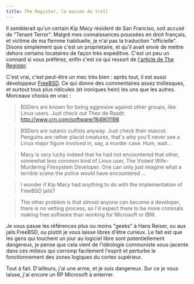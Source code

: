 ```yaml
---
title: The Register, la maison du troll
---
```


Il semblerait qu'un certain Kip Macy résident de San Franciso, soit accusé de
"Tenant Terror". Malgré mes connaissances poussées en droit français, et
victime de ma flemme habituelle, je n'ai pas la traduction "officielle".
Disons simplement que c'est un proprietaire, et qu'il avait envie de mettre
dehors certains locataires de façon très expéditive. C'est un peu un connard
si vous préférez, enfin c'est ce qui ressort de [l'article de The
Register](http://www.theregister.co.uk/2008/04/24/kip_macy_arrest/).

C'est vrai, c'est peut-être un mec très bien : après tout, il est aussi
développeur [FreeBSD](http://www.freebsd.org). Ce qui donne des commentaires
assez trollesques, et surtout tous plus ridicules (et ironiques hein) les uns
que les autres. Morceaux choisis en vrac :

> BSDers are known for being aggresive against other groups, like Linux users.
Just check out Theo de Raadt: <http://www.crn.com/software/164901198>

> BSDers are satanic cultists anyway. Just check their mascot. Penguins are
rather placid creatures, that's why you'll never see a Linux major figure
involved in, say, a murder case. Hum, wait...

> Macy is *very* lucky indeed that he had not encountered that other, somewhat
less common kind of Linux user, The Violent Wife-Murdering Filesystem
Developer. One can only just imagine what a terrible scene the police would
have encountered ...

> I wonder if Kip Macy had anything to do with the implementation of FreeBSD
jails?

> The other problem is that almost anyone can become a developer, there is no
vetting process, so I'd expect there to be more criminals making free software
than working for Microsoft or IBM.

Je vous passe les références plus ou moins "geeks" à Hans Reiser, ou aux jails
FreeBSD, ou plutôt je vous laisse libres d'être curieux. Le fait est que les
gens qui touchent un jour au logiciel libre sont potentiellement dangereux, je
pense que cela vient de l'idéologie communiste sous-jacente dans ces milieux
qui corromp facilement l'esprit et perturbe le fonctionnement des zones
logiques du cortex supérieur.

Tout à fait. D'ailleurs, j'ai une arme, et je suis dangereux. Sur ce je vous
laisse, j'ai encore un RP Microsoft à enterrer.

